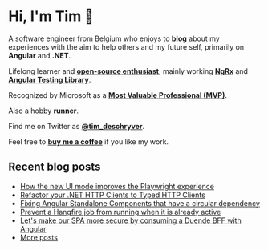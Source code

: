 # Hi, I'm Tim 👋

A software engineer from Belgium who enjoys to **[blog](https://timdeschryver.dev/blog)** about
my experiences with the aim to help others and my future self, primarily on
**Angular** and **.NET**.

Lifelong learner and **[open-source enthusiast](https://github.com/timdeschryver)**, mainly working **[NgRx](https://ngrx.io/)** and **[Angular Testing Library](https://testing-library.com/docs/angular-testing-library/)**.

Recognized by Microsoft as a **[Most Valuable Professional (MVP)](https://mvp.microsoft.com/en-us/PublicProfile/5004452?fullName=Tim%20Deschryver)**.

Also a hobby **runner**.

Find me on Twitter as **[@tim_deschryver](https://timdeschryver.dev/twitter)**.

Feel free to **[buy me a coffee](https://ko-fi.com/timdeschryver)** if you like my work.

<!-- prettier-ignore-start -->
<!-- BLOG:START -->

## Recent blog posts

- [How the new UI mode improves the Playwright experience](https://timdeschryver.dev/blog/how-the-new-ui-mode-improves-the-playwright-experience)
- [Refactor your .NET HTTP Clients to Typed HTTP Clients](https://timdeschryver.dev/blog/refactor-your-net-http-clients-to-typed-http-clients)
- [Fixing Angular Standalone Components that have a circular dependency](https://timdeschryver.dev/blog/fixing-angular-standalone-components-that-have-a-circular-dependency)
- [Prevent a Hangfire job from running when it is already active](https://timdeschryver.dev/blog/prevent-a-hangfire-job-from-running-when-it-is-already-active)
- [Let's make our SPA more secure by consuming a Duende BFF with Angular](https://timdeschryver.dev/blog/lets-make-our-spa-more-secure-by-consuming-a-duende-bff-with-angular)
- [More posts](https://timdeschryver.dev/blog)

<!-- BLOG:END -->
<!-- prettier-ignore-end -->

